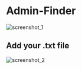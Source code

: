 # Admin-Finder
![screenshot_1](https://user-images.githubusercontent.com/24358394/32675735-0f5bd394-c669-11e7-9db7-bac3b60a1cf2.png)
## Add your .txt file
![screenshot_2](https://user-images.githubusercontent.com/24358394/32675784-3df8761c-c669-11e7-9c41-c4a40eeb7ba4.png)
